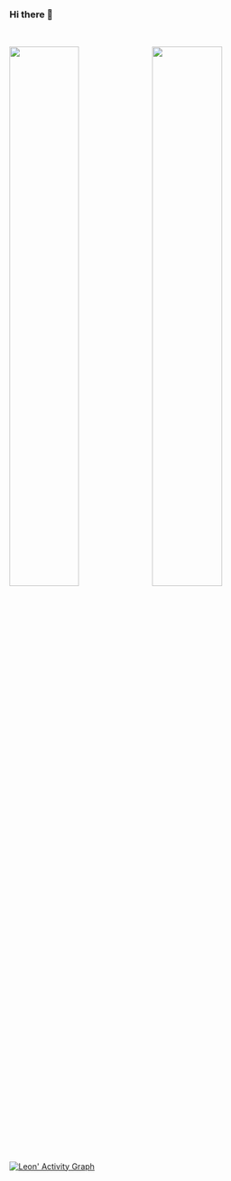 ### Hi there 👋

<!--
**leon-99/leon-99** is a ✨ _special_ ✨ repository because its `README.md` (this file) appears on your GitHub profile.

Here are some ideas to get you started:

- 🔭 I’m currently working on ...
- 🌱 I’m currently learning ...
- 👯 I’m looking to collaborate on ...
- 🤔 I’m looking for help with ...
- 💬 Ask me about ...
- 📫 How to reach me: ...
- 😄 Pronouns: ...
- ⚡ Fun fact: ...
-->


<br/>
<p align="left">
  <img width="49.5%" src="https://github-readme-stats.vercel.app/api?username=leon-99&show_icons=true&theme=gruvbox&hide_border=true" />
    <img width="49.5%" src="https://github-readme-streak-stats.herokuapp.com/?user=leon-99&theme=gruvbox&hide_border=true" />
</p>
<br>

[![Leon' Activity Graph](https://github-readme-activity-graph.vercel.app/graph?username=leon-99&theme=gruvbox)](https://github.com/leon-99)
